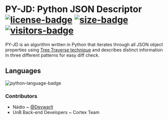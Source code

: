 # PY-JD: Python JSON Descriptor [![license-badge]][license] [![size-badge]][latest] [![visitors-badge]][latest]
PY-JD is an algorithm written in Python that iterates through all JSON object properties using [Tree Traverse technique](https://www.geeksforgeeks.org/tree-traversals-inorder-preorder-and-postorder/) and describes distinct information in three different patterns for easy diff check.

## Languages
![python-language-badge]

### Contributors
- Nádio ~ [@Devwarlt][nadio-ref]
- UnB Back-end Developers ~ Cortex Team

[nadio-ref]: https://github.com/Devwarlt

[latest]: https://github.com/Devwarlt/py-jd

[python-language-badge]: https://img.shields.io/badge/Python-3.8.3-yellow?logo=python&style=plastic
[size-badge]: https://img.shields.io/github/repo-size/Devwarlt/r2md?style=plastic
[visitors-badge]: https://visitor-badge.glitch.me/badge?page_id=Devwarlt.py-jd

[license-badge]: https://img.shields.io/badge/License-WTFPL-black?style=plastic
[license]: /LICENSE
